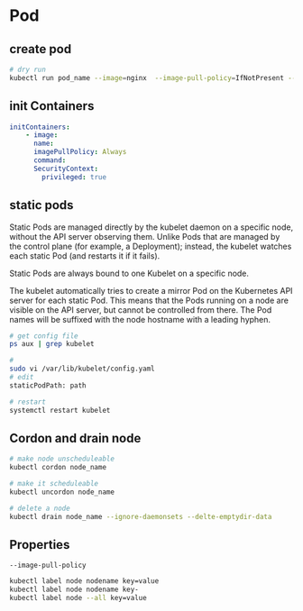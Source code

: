 # Pod

## create pod

```bash
# dry run
kubectl run pod_name --image=nginx  --image-pull-policy=IfNotPresent --dry-run=client -o yaml
```

## init Containers

```yaml
initContainers:
	- image: 
	  name:
	  imagePullPolicy: Always
	  command:
	  SecurityContext:
	  	privileged: true
```

## static pods

Static Pods are managed directly by the kubelet daemon on a specific node, without the API server observing them. Unlike Pods that are managed by the control plane (for example, a Deployment); instead, the kubelet watches each static Pod (and restarts it if it fails).

Static Pods are always bound to one Kubelet on a specific node.

The kubelet automatically tries to create a mirror Pod on the Kubernetes API server for each static Pod. This means that the Pods running on a node are visible on the API server, but cannot be controlled from there. The Pod names will be suffixed with the node hostname with a leading hyphen.

```bash
# get config file
ps aux | grep kubelet

# 
sudo vi /var/lib/kubelet/config.yaml
# edit
staticPodPath: path

# restart
systemctl restart kubelet
```

## Cordon and drain node

``` bash
# make node unscheduleable
kubectl cordon node_name

# make it scheduleable
kubectl uncordon node_name

# delete a node
kubectl drain node_name --ignore-daemonsets --delte-emptydir-data
```

## Properties

`
--image-pull-policy
`

```bash
kubectl label node nodename key=value
kubectl label node nodename key-
kubectl label node --all key=value
```
